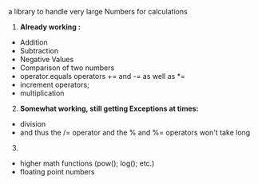 a library to handle very large Numbers for calculations

 1. **Already working :**
  * Addition
  * Subtraction
  * Negative Values
  * Comparison of two numbers
  * operator.equals operators += and -= as well as *=
  * increment operators;
  * multiplication
  
  2. **Somewhat working, still getting Exceptions at times:**
  * division
  * and thus the /= operator and the % and %= operators won't take long
  
 3. 
 * higher math functions (pow(); log(); etc.)
 * floating point numbers
